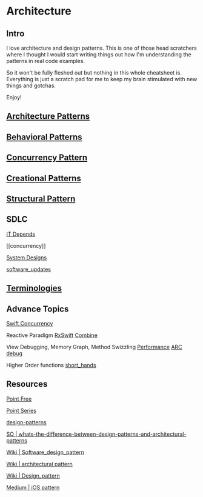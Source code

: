 

# Architecture

## Intro

I love architecture and design patterns.
This is one of those head scratchers where I thought I would start writing things out how I'm understanding the patterns in real code examples.

So it won't be fully fleshed out but nothing in this whole cheatsheet is. Everything is just a scratch pad for me to keep my brain stimulated with new things and gotchas.

Enjoy!

## [Architecture Patterns](architectural_pattern.md)

## [Behavioral Patterns](behavioral_patterns.md)

## [Concurrency Pattern](concurrency_pattern.md)

## [Creational Patterns](creational_patterns.md)

## [Structural Pattern](structural_pattern.md)


## SDLC

[IT Depends](it_Depends.md)

[[concurrency]]

[System Designs](system_designs.md)

[software_updates](software_updates.md)

## [Terminologies](terminologies.md)

## Advance Topics

[Swift Concurrency](ios/concurrency/Readme_concurrency.md)

Reactive Paradigm 
[RxSwift](ios/rxSwift/README_rxSwift.md)
[Combine](ios/combine/ReadMe_combine.md)

View Debugging, Memory Graph, Method Swizzling
[Performance](ios/xcode/performance.md)
[ARC](ios/lifecycle/arc.md)
[debug](ios/xcode/debug.md)

Higher Order functions [short_hands](ios/swift/short_hands.md)

## Resources

[Point Free](https://www.pointfree.co/collections/composable-architecture)

[Point Series](https://www.pointfree.co)

[design-patterns](https://refactoring.guru/design-patterns/catalog)

[SO | whats-the-difference-between-design-patterns-and-architectural-patterns](https://stackoverflow.com/questions/4243187/whats-the-difference-between-design-patterns-and-architectural-patterns)

[Wiki | Software_design_pattern](https://en.wikipedia.org/wiki/Software_design_pattern)

[Wiki | architectural pattern](https://en.wikipedia.org/wiki/Architectural_pattern)

[Wiki | Design_pattern](https://en.wikipedia.org/wiki/Design_pattern)

[Medium | iOS pattern](https://singhdivesh.medium.com/according-to-wikipedia-b1afa6de08c) 

